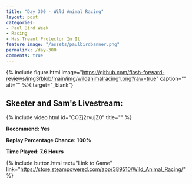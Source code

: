 ```yaml
---
title: "Day 300 - Wild Animal Racing"
layout: post
categories:
- Paul Bird Week
- Racing
- Has Treant Protector In It
feature_image: "/assets/paulbirdbanner.png"
permalink: /day-300
comments: true
---
```


{% include figure.html image="https://github.com/flash-forward-reviews/img3/blob/main/img/wildanimalracing1.png?raw=true" caption="" alt="" %}{:target="_blank"}
 
## Skeeter and Sam's Livestream:

{% include video.html id="COZj2rvujZ0" title="" %}
 
**Recommend: Yes**

**Replay Percentage Chance: 100%**

**Time Played: 7.6 Hours**

{% include button.html text="Link to Game" link="https://store.steampowered.com/app/389510/Wild_Animal_Racing/" %}